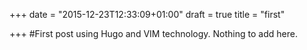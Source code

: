 +++
date = "2015-12-23T12:33:09+01:00"
draft = true
title = "first"

+++
#First post using Hugo and VIM technology.
Nothing to add here.
